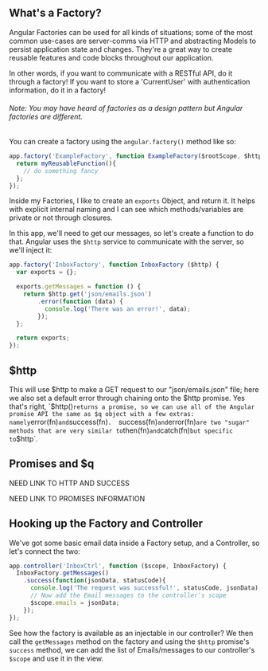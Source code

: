 ## What's a Factory?

Angular Factories can be used for all kinds of situations; some of the most common use-cases are server-comms via HTTP and abstracting Models to persist application state and changes. They're a great way to create reusable features and code blocks throughout our application.

In other words, if you want to communicate with a RESTful API, do it through a factory!  If you want to store a 'CurrentUser' with authentication information, do it in a factory!

###### Note:  You may have heard of factories as a design pattern but Angular factories are different.

You can create a factory using the `angular.factory()` method like so:

```js
app.factory('ExampleFactory', function ExampleFactory($rootScope, $http, $location) {
  return myReusableFunction(){
    // do something fancy
  };
});
```

Inside my Factories, I like to create an `exports` Object, and return it. It helps with explicit internal naming and I can see which methods/variables are private or not through closures.

In this app, we'll need to get our messages, so let's create a function to do that. Angular uses the `$http` service to communicate with the server, so we'll inject it:

```js
app.factory('InboxFactory', function InboxFactory ($http) {
  var exports = {};

  exports.getMessages = function () {
    return $http.get('json/emails.json')
        .error(function (data) {
          console.log('There was an error!', data);
        });
  };

  return exports;
});
```

## $http

This will use $http to make a GET request to our "json/emails.json" file; here we also set a default error through chaining onto the $http promise.  Yes that's right, `$http()` returns a promise, so we can use all of the Angular promise API the same as $q object with a few extras: namely `error(fn)` and `success(fn)`.  `success(fn)` and `error(fn)` are two "sugar" methods that are very similar to `then(fn)` and `catch(fn)` but specific to `$http`.

## Promises and $q

NEED LINK TO HTTP AND SUCCESS

NEED LINK TO PROMISES INFORMATION

## Hooking up the Factory and Controller

We've got some basic email data inside a Factory setup, and a Controller, so let's connect the two:

```js
app.controller('InboxCtrl', function ($scope, InboxFactory) {
  InboxFactory.getMessages()
    .success(function(jsonData, statusCode){
      console.log('The request was successful!', statusCode, jsonData);
      // Now add the Email messages to the controller's scope
      $scope.emails = jsonData;
    });
});
```

See how the factory is available as an injectable in our controller?  We then call the `getMessages` method on the factory and using the `$http` promise's `success` method, we can add the list of Emails/messages to our controller's `$scope` and use it in the view.